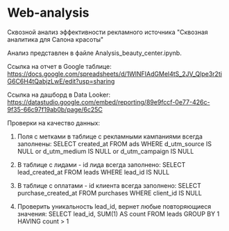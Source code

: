 # Web-analysis
Сквозной анализ эффективности рекламного источника
"Сквозная аналитика для Салона красоты"

Анализ представлен в файле Analysis_beauty_center.ipynb.

Ссылка на отчет в Google таблице:
https://docs.google.com/spreadsheets/d/1WlNFIAdGMel4tS_2JV_Qlpe3r2tiG6C6H4tQabjzLwE/edit?usp=sharing

Ссылка на дашборд в Data Looker:
https://datastudio.google.com/embed/reporting/89e9fccf-0e77-426c-9f35-66c97f19ab0b/page/6c25C

Проверки на качество данных:
1. Поля с метками в таблице с рекламными кампаниями всегда заполнены:
SELECT created_at 
FROM ads
WHERE d_utm_source IS NULL or d_utm_medium IS NULL or d_utm_campaign IS NULL

2. В таблице с лидами - id лида всегда заполнено:
SELECT lead_created_at 
FROM leads 
WHERE lead_id IS NULL

3. В таблице с оплатами - id клиента всегда заполнено:
SELECT purchase_created_at 
FROM purchases 
WHERE client_id IS NULL

4. Проверить уникальность lead_id, вернет любые повторяющиеся значения:
SELECT
    lead_id,
    SUM(1) AS count
FROM leads
GROUP BY 1
HAVING count > 1
